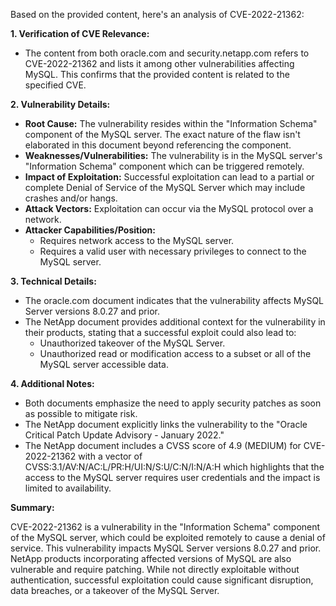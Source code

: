 Based on the provided content, here's an analysis of CVE-2022-21362:

**1. Verification of CVE Relevance:**

   - The content from both oracle.com and security.netapp.com refers to CVE-2022-21362 and lists it among other vulnerabilities affecting MySQL. This confirms that the provided content is related to the specified CVE.

**2. Vulnerability Details:**

   - **Root Cause:**  The vulnerability resides within the "Information Schema" component of the MySQL server. The exact nature of the flaw isn't elaborated in this document beyond referencing the component.
   - **Weaknesses/Vulnerabilities:** The vulnerability is in the MySQL server's "Information Schema" component which can be triggered remotely.
   - **Impact of Exploitation:** Successful exploitation can lead to a partial or complete Denial of Service of the MySQL Server which may include crashes and/or hangs.
   - **Attack Vectors:** Exploitation can occur via the MySQL protocol over a network.
   - **Attacker Capabilities/Position:**
        - Requires network access to the MySQL server.
        - Requires a valid user with necessary privileges to connect to the MySQL server.

**3. Technical Details:**

   -  The oracle.com document indicates that the vulnerability affects MySQL Server versions 8.0.27 and prior. 
   -  The NetApp document provides additional context for the vulnerability in their products, stating that a successful exploit could also lead to:
        - Unauthorized takeover of the MySQL Server.
        - Unauthorized read or modification access to a subset or all of the MySQL server accessible data.

**4. Additional Notes:**

   - Both documents emphasize the need to apply security patches as soon as possible to mitigate risk.
   - The NetApp document explicitly links the vulnerability to the "Oracle Critical Patch Update Advisory - January 2022."
   - The NetApp document includes a CVSS score of 4.9 (MEDIUM) for CVE-2022-21362 with a vector of CVSS:3.1/AV:N/AC:L/PR:H/UI:N/S:U/C:N/I:N/A:H which highlights that the access to the MySQL server requires user credentials and the impact is limited to availability.

**Summary:**

CVE-2022-21362 is a vulnerability in the "Information Schema" component of the MySQL server, which could be exploited remotely to cause a denial of service. This vulnerability impacts MySQL Server versions 8.0.27 and prior. NetApp products incorporating affected versions of MySQL are also vulnerable and require patching. While not directly exploitable without authentication, successful exploitation could cause significant disruption, data breaches, or a takeover of the MySQL Server.